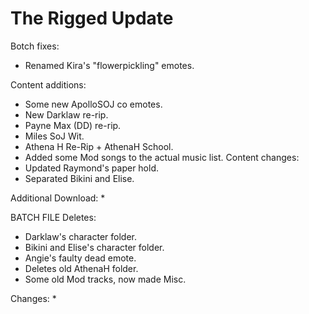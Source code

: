 # The Rigged Update

Botch fixes:
  * Renamed Kira's "flowerpickling" emotes.
  
Content additions:
  * Some new ApolloSOJ co emotes.
  * New Darklaw re-rip.
  * Payne Max (DD) re-rip.
  * Miles SoJ Wit.
  * Athena H Re-Rip + AthenaH School.
  * Added some Mod songs to the actual music list.
Content changes:
  * Updated Raymond's paper hold.
  * Separated Bikini and Elise.

Additional Download:
  * 
 
BATCH FILE
Deletes:
  * Darklaw's character folder.
  * Bikini and Elise's character folder.
  * Angie's faulty dead emote.
  * Deletes old AthenaH folder.
  * Some old Mod tracks, now made Misc.
  
Changes:
  * 
 
